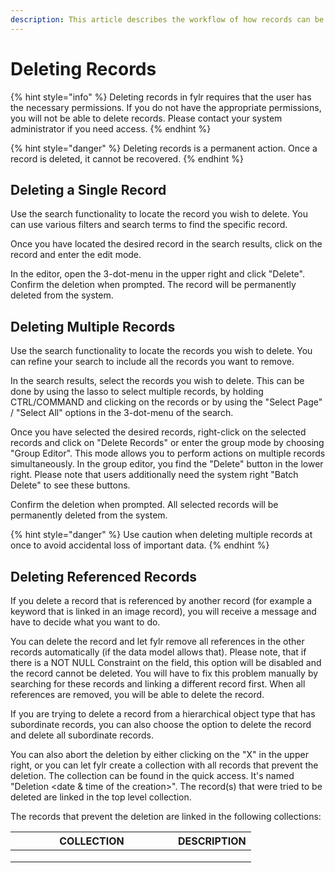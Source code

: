 ```yaml
---
description: This article describes the workflow of how records can be deleted.
---
```


# Deleting Records

{% hint style="info" %}
Deleting records in fylr requires that the user has the necessary permissions. If you do not have the appropriate permissions, you will not be able to delete records. Please contact your system administrator if you need access.
{% endhint %}

{% hint style="danger" %}
Deleting records is a permanent action. Once a record is deleted, it cannot be recovered.
{% endhint %}

## **Deleting a Single Record**

Use the search functionality to locate the record you wish to delete. You can use various filters and search terms to find the specific record.

Once you have located the desired record in the search results, click on the record and enter the edit mode.

In the editor, open the 3-dot-menu in the upper right and click "Delete". Confirm the deletion when prompted. The record will be permanently deleted from the system.

## **Deleting Multiple Records**

Use the search functionality to locate the records you wish to delete. You can refine your search to include all the records you want to remove.&#x20;

In the search results, select the records you wish to delete. This can be done by using the lasso to select multiple records, by holding CTRL/COMMAND and clicking on the records or by using the "Select Page" / "Select All" options in the 3-dot-menu of the search.

Once you have selected the desired records, right-click on the selected records and click on "Delete Records" or enter the group mode by choosing "Group Editor". This mode allows you to perform actions on multiple records simultaneously. In the group editor, you find the "Delete" button in the lower right. Please note that users additionally need the system right "Batch Delete" to see these buttons.

Confirm the deletion when prompted. All selected records will be permanently deleted from the system.

{% hint style="danger" %}
Use caution when deleting multiple records at once to avoid accidental loss of important data.
{% endhint %}

## Deleting Referenced Records

If you delete a record that is referenced by another record (for example a keyword that is linked in an image record), you will receive a message and have to decide what you want to do.

You can delete the record and let fylr remove all references in the other records automatically (if the data model allows that). Please note, that if there is a NOT NULL Constraint on the field, this option will be disabled and the record cannot be deleted. You will have to fix this problem manually by searching for these records and linking a different record first. When all references are removed, you will be able to delete the record.

If you are trying to delete a record from a hierarchical object type that has subordinate records, you can also choose the option to delete the record and delete all subordinate records.

You can also abort the deletion by either clicking on the "X" in the upper right, or you can let fylr create a collection with all records that prevent the deletion. The collection can be found in the quick access. It's named "Deletion \<date & time of the creation>". The record(s) that were tried to be deleted are linked in the top level collection.

The records that prevent the deletion are linked in the following collections:

<table><thead><tr><th width="244">COLLECTION</th><th>DESCRIPTION</th></tr></thead><tbody><tr><td></td><td></td></tr><tr><td></td><td></td></tr><tr><td></td><td></td></tr></tbody></table>

